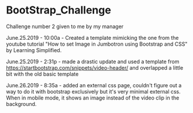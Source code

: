 # BootStrap_Challenge

Challenge number 2 given to me by my manager

June.25.2019 - 10:00a - Created a template mimicking the one from the youtube tutorial "How to set Image in Jumbotron
using Bootstrap and CSS" by Learning Simplified.

June.25.2019 - 2:31p - made a drastic update and used a template from https://startbootstrap.com/snippets/video-header/ 
and overlapped a little bit with the old basic template

June.26.2019 - 8:35a - added an external css page, couldn't figure out a way to do it with bootstrap exclusively but it's
very minimal external css. When in mobile mode, it shows an image instead of the video clip in the background.